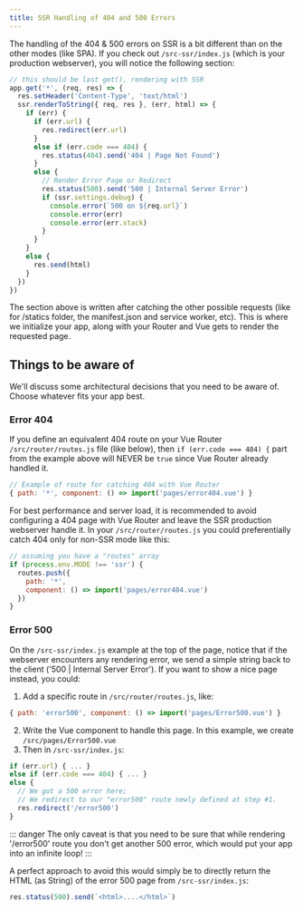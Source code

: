 ```yaml
---
title: SSR Handling of 404 and 500 Errors
---
```

The handling of the 404 & 500 errors on SSR is a bit different than on the other modes (like SPA). If you check out `/src-ssr/index.js` (which is your production webserver), you will notice the following section:

```js
// this should be last get(), rendering with SSR
app.get('*', (req, res) => {
  res.setHeader('Content-Type', 'text/html')
  ssr.renderToString({ req, res }, (err, html) => {
    if (err) {
      if (err.url) {
        res.redirect(err.url)
      }
      else if (err.code === 404) {
        res.status(404).send('404 | Page Not Found')
      }
      else {
        // Render Error Page or Redirect
        res.status(500).send('500 | Internal Server Error')
        if (ssr.settings.debug) {
          console.error(`500 on ${req.url}`)
          console.error(err)
          console.error(err.stack)
        }
      }
    }
    else {
      res.send(html)
    }
  })
})
```

The section above is written after catching the other possible requests (like for /statics folder, the manifest.json and service worker, etc). This is where we initialize your app, along with your Router and Vue gets to render the requested page.

## Things to be aware of
We'll discuss some architectural decisions that you need to be aware of. Choose whatever fits your app best.

### Error 404
If you define an equivalent 404 route on your Vue Router `/src/router/routes.js` file (like below), then `if (err.code === 404) {` part from the example above will NEVER be `true` since Vue Router already handled it.

```js
// Example of route for catching 404 with Vue Router
{ path: '*', component: () => import('pages/error404.vue') }
```

For best performance and server load, it is recommended to avoid configuring a 404 page with Vue Router and leave the SSR production webserver handle it. In your `/src/router/routes.js` you could preferentially catch 404 only for non-SSR mode like this:

```js
// assuming you have a "routes" array
if (process.env.MODE !== 'ssr') {
  routes.push({
    path: '*',
    component: () => import('pages/error404.vue')
  })
}
```

### Error 500
On the `/src-ssr/index.js` example at the top of the page, notice that if the webserver encounters any rendering error, we send a simple string back to the client ('500 | Internal Server Error'). If you want to show a nice page instead, you could:

1. Add a specific route in `/src/router/routes.js`, like:
  ```js
  { path: 'error500', component: () => import('pages/Error500.vue') }
  ```
2. Write the Vue component to handle this page. In this example, we create `/src/pages/Error500.vue`
3. Then in `/src-ssr/index.js`:
  ```js
  if (err.url) { ... }
  else if (err.code === 404) { ... }
  else {
    // We got a 500 error here;
    // We redirect to our "error500" route newly defined at step #1.
    res.redirect('/error500')
  }
  ```

::: danger
The only caveat is that you need to be sure that while rendering '/error500' route you don't get another 500 error, which would put your app into an infinite loop!
:::

A perfect approach to avoid this would simply be to directly return the HTML (as String) of the error 500 page from `/src-ssr/index.js`:

```js
res.status(500).send(`<html>....</html>`)
```
